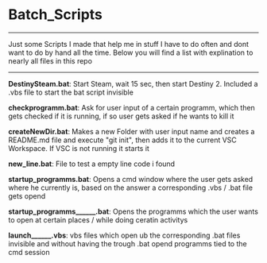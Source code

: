 # Batch_Scripts

---

Just some Scripts I made that help me in stuff I have to do often and dont want to do by hand all the time.
Below you will find a list with explination to nearly all files in this repo

---

**DestinySteam.bat**: Start Steam, wait 15 sec, then start Destiny 2. Included a .vbs file to start the bat script invisible

**checkprogramm.bat**: Ask for user input of a certain programm, which then gets checked if it is running, if so user gets asked if he wants to kill it

**createNewDir.bat**: Makes a new Folder with user input name and creates a README.md file and execute "git init", then adds it to the current VSC Workspace. If VSC is not running it starts it

**new_line.bat**: File to test a empty line code i found

**startup_programms.bat**: Opens a cmd window where the user gets asked where he currently is, based on the answer a corresponding .vbs / .bat file gets opend

**startup_programms______.bat**: Opens the programms which the user wants to open at certain places / while doing ceratin activitys

**launch______.vbs**: vbs files which open ub the corresponding .bat files invisible and without having the trough .bat opend programms tied to the cmd session

